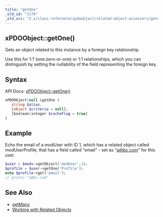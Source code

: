 ```yaml
---
title: "getOne"
_old_id: "1176"
_old_uri: "2.x/class-reference/xpdoobject/related-object-accessors/getone"
---
```


## xPDOObject::getOne()

Gets an object related to this instance by a foreign key relationship.

Use this for 1:? (one:zero-or-one) or 1:1 relationships, which you can distinguish by setting the nullability of the field representing the foreign key.

## Syntax

API Docs: [xPDOObject::getOne()](http://api.modx.com/revolution/2.2/db_core_xpdo_om_xpdoobject.class.html#%5CxPDOObject::getOne())

``` php
xPDOObject|null &getOne (
   string $alias,
   [object $criteria = null],
   [boolean|integer $cacheFlag = true]
)
```

## Example

Echo the email of a modUser with ID 1, which has a related object called modUserProfile, that has a field called "email" - set as "a@bc.com" for this user.

``` php
$user = $modx->getObject('modUser',1);
$profile = $user->getOne('Profile');
echo $profile->get('email');
// prints "a@bc.com"
```

## See Also

- [getMany](extending-modx/xpdo/class-reference/xpdoobject/related-object-accessors/getmany "getMany")
- [Working with Related Objects](extending-modx/xpdo/retrieving-objects/related-objects "Working with Related Objects")
